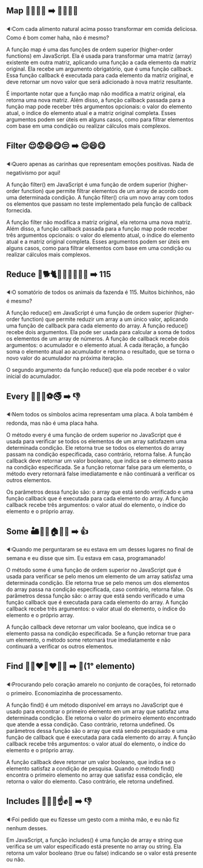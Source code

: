 ## Map 🥔🥚🌽🥛 ➡️ 🍟🍳🍿🧀
🔉Com cada alimento natural acima posso transformar em comida deliciosa. Como é bom comer haha, não é mesmo?

A função map é uma das funções de ordem superior (higher-order functions) em JavaScript. Ela é usada para transformar uma matriz (array) existente em outra matriz, aplicando uma função a cada elemento da matriz original.
Ela recebe um argumento obrigatório, que é uma função callback. Essa função callback é executada para cada elemento da matriz original, e deve retornar um novo valor que será adicionado à nova matriz resultante.

É importante notar que a função map não modifica a matriz original, ela retorna uma nova matriz. Além disso, a função callback passada para a função map pode receber três argumentos opcionais: o valor do elemento atual, o índice do elemento atual e a matriz original completa. Esses argumentos podem ser úteis em alguns casos, como para filtrar elementos com base em uma condição ou realizar cálculos mais complexos.

## Filter 😌😟😄😋😒 ➡️ 😌😄😋
🔉Quero apenas as carinhas que representam emoções positivas. Nada de negativismo por aqui!

A função filter() em JavaScript é uma função de ordem superior (higher-order function) que permite filtrar elementos de um array de acordo com uma determinada condição. A função filter() cria um novo array com todos os elementos que passam no teste implementado pela função de callback fornecida.

A função filter não modifica a matriz original, ela retorna uma nova matriz. Além disso, a função callback passada para a função map pode receber três argumentos opcionais: o valor do elemento atual, o índice do elemento atual e a matriz original completa. Esses argumentos podem ser úteis em alguns casos, como para filtrar elementos com base em uma condição ou realizar cálculos mais complexos.

## Reduce 🐖🐕🐈🐎🦆🐓🐄🐇🦃 ➡️ 115
🔉O somatório de todos os animais da fazenda é 115. Muitos bichinhos, não é mesmo?

A função reduce() em JavaScript é uma função de ordem superior (higher-order function) que permite reduzir um array a um único valor, aplicando uma função de callback para cada elemento do array. A função reduce() recebe dois argumentos.
Ela pode ser usada para calcular a soma de todos os elementos de um array de números. A função de callback recebe dois argumentos: o acumulador e o elemento atual. A cada iteração, a função soma o elemento atual ao acumulador e retorna o resultado, que se torna o novo valor do acumulador na próxima iteração.

O segundo argumento da função reduce() que ela pode receber é o valor inicial do acumulador.

## Every 🚳🚯🚷⚽🚭 ➡️ 👎
🔉Nem todos os símbolos acima representam uma placa. A bola também é redonda, mas não é uma placa haha.

O método every é uma função de ordem superior no JavaScript que é usada para verificar se todos os elementos de um array satisfazem uma determinada condição. Ele retorna true se todos os elementos do array passam na condição especificada, caso contrário, retorna false.
A função callback deve retornar um valor booleano, que indica se o elemento passa na condição especificada. Se a função retornar false para um elemento, o método every retornará false imediatamente e não continuará a verificar os outros elementos.

Os parâmetros dessa função são: o array que está sendo verificado e uma função callback que é executada para cada elemento do array. A função callback recebe três argumentos: o valor atual do elemento, o índice do elemento e o próprio array.

## Some 🏜️🏥🏦🏠⛪🏫 ➡️ 👍
🔉Quando me perguntaram se eu estava em um desses lugares no final de semana e eu disse que sim. Eu estava em casa, programanado!

O método some é uma função de ordem superior no JavaScript que é usada para verificar se pelo menos um elemento de um array satisfaz uma determinada condição. Ele retorna true se pelo menos um dos elementos do array passa na condição especificada, caso contrário, retorna false.
Os parâmetros dessa função são: o array que está sendo verificado e uma função callback que é executada para cada elemento do array. A função callback recebe três argumentos: o valor atual do elemento, o índice do elemento e o próprio array.

A função callback deve retornar um valor booleano, que indica se o elemento passa na condição especificada. Se a função retornar true para um elemento, o método some retornará true imediatamente e não continuará a verificar os outros elementos.

## Find 💛💚❤️💙❤️🖤💛 ➡️ 💛(1° elemento)
🔉Procurando pelo coração amarelo no conjunto de corações, foi retornado o primeiro. Economiazinha de processamento.

A função find() é um método disponível em arrays no JavaScript que é usado para encontrar o primeiro elemento em um array que satisfaz uma determinada condição. Ele retorna o valor do primeiro elemento encontrado que atende a essa condição. Caso contrário, retorna undefined.
Os parâmetros dessa função são o array que está sendo pesquisado e uma função de callback que é executada para cada elemento do array. A função callback recebe três argumentos: o valor atual do elemento, o índice do elemento e o próprio array.

A função callback deve retornar um valor booleano, que indica se o elemento satisfaz a condição de pesquisa. Quando o método find() encontra o primeiro elemento no array que satisfaz essa condição, ele retorna o valor do elemento. Caso contrário, ele retorna undefined.

## Includes 🤘✊👊☝️✊🤞 ➡️ 👎
🔉Foi pedido que eu fizesse um gesto com a minha mão, e eu não fiz nenhum desses.

Em JavaScript, a função includes() é uma função de array e string que verifica se um valor especificado está presente no array ou string. Ela retorna um valor booleano (true ou false) indicando se o valor está presente ou não.
